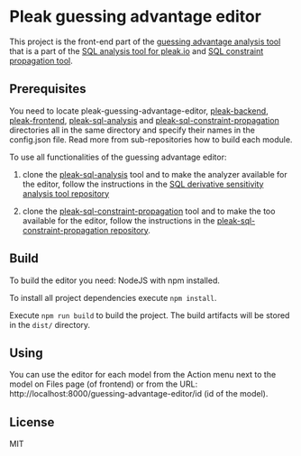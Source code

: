 # Pleak guessing advantage editor

This project is the front-end part of the [guessing advantage analysis tool](https://github.com/pleak-tools/pleak-sql-analysis/tree/master/banach) that is a part of the [SQL analysis tool for pleak.io](https://github.com/pleak-tools/pleak-sql-analysis) and [SQL constraint propagation tool](https://github.com/pleak-tools/pleak-sql-constraint-propagation).

## Prerequisites

You need to locate pleak-guessing-advantage-editor, [pleak-backend](https://github.com/pleak-tools/pleak-backend), [pleak-frontend](https://github.com/pleak-tools/pleak-frontend), [pleak-sql-analysis](https://github.com/pleak-tools/pleak-sql-analysis) and [pleak-sql-constraint-propagation](https://github.com/pleak-tools/pleak-sql-constraint-propagation) directories all in the same directory and specify their names in the config.json file.
Read more from sub-repositories how to build each module.

To use all functionalities of the guessing advantage editor:

1) clone the [pleak-sql-analysis](https://github.com/pleak-tools/pleak-sql-analysis) tool and to make the analyzer available for the editor, follow the instructions in the [SQL derivative sensitivity analysis tool repository](https://github.com/pleak-tools/pleak-sql-analysis/tree/master/banach)

2) clone the [pleak-sql-constraint-propagation](https://github.com/pleak-tools/pleak-sql-constraint-propagation) tool and to make the too available for the editor, follow the instructions in the [pleak-sql-constraint-propagation repository](https://github.com/pleak-tools/pleak-sql-constraint-propagation).

## Build

To build the editor you need: NodeJS with npm installed.

To install all project dependencies execute `npm install`.

Execute `npm run build` to build the project. The build artifacts will be stored in the `dist/` directory.

## Using

You can use the editor for each model from the Action menu next to the model on Files page (of frontend) or from the URL: http://localhost:8000/guessing-advantage-editor/id (id of the model).

## License

MIT